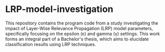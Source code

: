 # LRP-model-investigation
This repository contains the program code from a study investigating the impact of Layer-Wise Relevance Propagation (LRP) model parameters, specifically focusing on the epsilon (ε) and gamma (γ) settings. This work forms an integral part of a Bachelor's thesis, which aims to elucidate classification results using LRP techniques.
